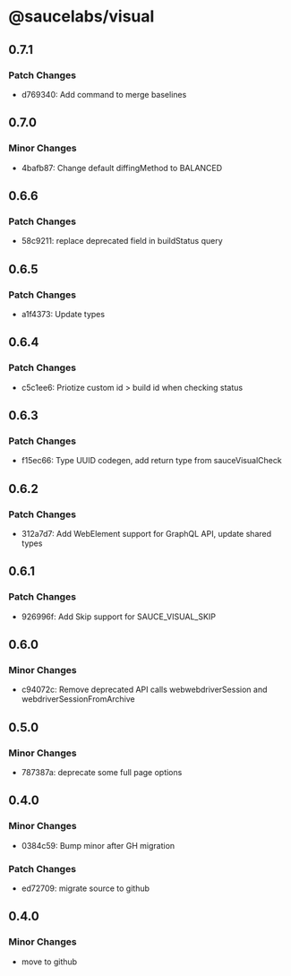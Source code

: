 # @saucelabs/visual

## 0.7.1

### Patch Changes

- d769340: Add command to merge baselines

## 0.7.0

### Minor Changes

- 4bafb87: Change default diffingMethod to BALANCED

## 0.6.6

### Patch Changes

- 58c9211: replace deprecated field in buildStatus query

## 0.6.5

### Patch Changes

- a1f4373: Update types

## 0.6.4

### Patch Changes

- c5c1ee6: Priotize custom id > build id when checking status

## 0.6.3

### Patch Changes

- f15ec66: Type UUID codegen, add return type from sauceVisualCheck

## 0.6.2

### Patch Changes

- 312a7d7: Add WebElement support for GraphQL API, update shared types

## 0.6.1

### Patch Changes

- 926996f: Add Skip support for SAUCE_VISUAL_SKIP

## 0.6.0

### Minor Changes

- c94072c: Remove deprecated API calls webwebdriverSession and webdriverSessionFromArchive

## 0.5.0

### Minor Changes

- 787387a: deprecate some full page options

## 0.4.0

### Minor Changes

- 0384c59: Bump minor after GH migration

### Patch Changes

- ed72709: migrate source to github

## 0.4.0

### Minor Changes

- move to github
